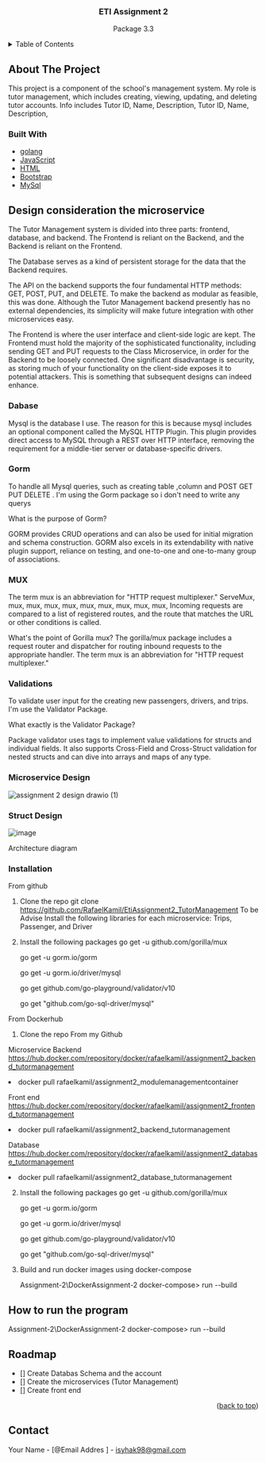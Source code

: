 
<!-- PROJECT LOGO -->
<br />
<div align="center">
  <a href="https://github.com/RafaelKamil/EtiAssignment2_TutorManagement">
  </a>

<h3 align="center">ETI Assignment 2</h3>

  <p align="center">
    Package 3.3
    <br />
  </p>
</div>



<!-- TABLE OF CONTENTS -->
<details>
  <summary>Table of Contents</summary>
  <ol>
    <li>
      <a href="#about-the-project">About The Project</a>
      <ul>
        <li><a href="#built-with">Built With</a></li>
      </ul>
    </li>
    <li>
      <a href="#getting-started">Getting Started</a>
      <ul>
        <li><a href="#installation">Installation</a></li>
      </ul>
    </li>
    <li><a href="#roadmap">Roadmap</a></li>
    <li><a href="#contact">Contact</a></li>
  </ol>
</details>



<!-- ABOUT THE PROJECT -->
## About The Project
This project is a component of the school's management system. My role is tutor management, which includes creating, viewing, updating, and deleting tutor accounts.
Info includes
Tutor ID, Name, Description, Tutor ID, Name, Description,

### Built With

* [golang](https://go.dev/)
* [JavaScript](https://www.javascript.com/)
* [HTML](https://en.wikipedia.org/wiki/HTML)
* [Bootstrap](https://getbootstrap.com/)
* [MySql](https://www.mysql.com/)


<!-- GETTING STARTED -->
## Design consideration the microservice

The Tutor Management system is divided into three parts: frontend, database, and backend. The Frontend is reliant on the Backend, and the Backend is reliant on the Frontend.


The Database serves as a kind of persistent storage for the data that the Backend requires.

The API on the backend supports the four fundamental HTTP methods: GET, POST, PUT, and DELETE. To make the backend as modular as feasible, this was done. Although the Tutor Management backend presently has no external dependencies, its simplicity will make future integration with other microservices easy.


The Frontend is where the user interface and client-side logic are kept. The Frontend must hold the majority of the sophisticated functionality, including sending GET and PUT requests to the Class Microservice, in order for the Backend to be loosely connected. One significant disadvantage is security, as storing much of your functionality on the client-side exposes it to potential attackers. This is something that subsequent designs can indeed enhance.



### Dabase


Mysql is the database I use. The reason for this is because mysql includes an optional component called the MySQL HTTP Plugin. This plugin provides direct access to MySQL through a REST over HTTP interface, removing the requirement for a middle-tier server or database-specific drivers.

### Gorm
To handle all Mysql queries, such as creating table ,column and POST GET PUT DELETE . I'm using the Gorm package so i don't need to write any querys

What is the purpose of Gorm? 

GORM provides CRUD operations and can also be used for initial migration and schema construction. GORM also excels in its extendability with native plugin support, reliance on testing, and one-to-one and one-to-many group of associations.

###  MUX
The term mux is an abbreviation for "HTTP request multiplexer." ServeMux, mux, mux, mux, mux, mux, mux, mux, mux, mux, Incoming requests are compared to a list of registered routes, and the route that matches the URL or other conditions is called.

What's the point of Gorilla mux?
The gorilla/mux package includes a request router and dispatcher for routing inbound requests to the appropriate handler. The term mux is an abbreviation for "HTTP request multiplexer."
### Validations


To validate user input for the creating new passengers, drivers, and trips. I'm use the Validator Package.

What exactly is the Validator Package?

Package validator uses tags to implement value validations for structs and individual fields. It also supports Cross-Field and Cross-Struct validation for nested structs and can dive into arrays and maps of any type.


### Microservice Design
![assignment 2 design drawio (1)](https://user-images.githubusercontent.com/74031156/152704678-46ea6790-1f3f-4290-b0c2-3388697a798b.png)



### Struct Design
![image](https://user-images.githubusercontent.com/74031156/152705339-77aff38b-2c43-4ad9-bb8a-0e5aa0950699.png)


Architecture diagram
### Installation
From github
1. Clone the repo git clone https://github.com/RafaelKamil/EtiAssignment2_TutorManagement To be Advise Install the following libraries for each microservice: Trips, Passenger, and Driver

2. Install the following packages 
    go get -u github.com/gorilla/mux
    
    go get -u gorm.io/gorm
    
    go get -u gorm.io/driver/mysql
    
    go get github.com/go-playground/validator/v10
    
    go get "github.com/go-sql-driver/mysql"
    
From Dockerhub
1. Clone the repo From my Github 

  Microservice Backend
    https://hub.docker.com/repository/docker/rafaelkamil/assignment2_backend_tutormanagement
     <li> docker pull rafaelkamil/assignment2_modulemanagementcontainer</li>
  
  Front end
    https://hub.docker.com/repository/docker/rafaelkamil/assignment2_frontend_tutormanagement
    <li> docker pull rafaelkamil/assignment2_backend_tutormanagement</li>
 
 Database
    https://hub.docker.com/repository/docker/rafaelkamil/assignment2_database_tutormanagement
    <li>docker pull rafaelkamil/assignment2_database_tutormanagement</li>


2. Install the following packages 
    go get -u github.com/gorilla/mux
    
    go get -u gorm.io/gorm
    
    go get -u gorm.io/driver/mysql
    
    go get github.com/go-playground/validator/v10
    
    go get "github.com/go-sql-driver/mysql"
    
 
3. Build and run docker images using docker-compose
    
    Assignment-2\DockerAssignment-2 docker-compose> run --build



<!-- USAGE EXAMPLES -->
## How to run the program

 Assignment-2\DockerAssignment-2 docker-compose> run --build


<!-- ROADMAP -->
## Roadmap

- [] Create Databas Schema and the account
- [] Create the microservices (Tutor Management)
- [] Create front end 

<p align="right">(<a href="#top">back to top</a>)</p>


<!-- CONTACT -->
## Contact

Your Name - [@Email Addres ] - isyhak98@gmail.com


